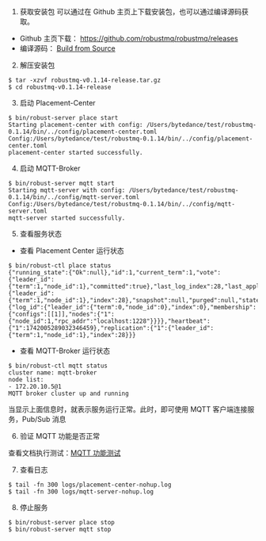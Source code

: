 1. 获取安装包
   可以通过在 Github 主页上下载安装包，也可以通过编译源码获取。

- Github 主页下载： https://github.com/robustmq/robustmq/releases
- 编译源码： [Build from Source](./Build.md)

2. 解压安装包

```
$ tar -xzvf robustmq-v0.1.14-release.tar.gz
$ cd robustmq-v0.1.14-release
```

3. 启动 Placement-Center

```shell
$ bin/robust-server place start
Starting placement-center with config: /Users/bytedance/test/robustmq-0.1.14/bin/../config/placement-center.toml
Config:/Users/bytedance/test/robustmq-0.1.14/bin/../config/placement-center.toml
placement-center started successfully.
```

4. 启动 MQTT-Broker

```shell
$ bin/robust-server mqtt start
Starting mqtt-server with config: /Users/bytedance/test/robustmq-0.1.14/bin/../config/mqtt-server.toml
Config:/Users/bytedance/test/robustmq-0.1.14/bin/../config/mqtt-server.toml
mqtt-server started successfully.
```

5. 查看服务状态

- 查看 Placement Center 运行状态

```shell
$ bin/robust-ctl place status
{"running_state":{"Ok":null},"id":1,"current_term":1,"vote":{"leader_id":{"term":1,"node_id":1},"committed":true},"last_log_index":28,"last_applied":{"leader_id":{"term":1,"node_id":1},"index":28},"snapshot":null,"purged":null,"state":"Leader","current_leader":1,"millis_since_quorum_ack":0,"last_quorum_acked":1742005289409447084,"membership_config":{"log_id":{"leader_id":{"term":0,"node_id":0},"index":0},"membership":{"configs":[[1]],"nodes":{"1":{"node_id":1,"rpc_addr":"localhost:1228"}}}},"heartbeat":{"1":1742005289032346459},"replication":{"1":{"leader_id":{"term":1,"node_id":1},"index":28}}}
```

- 查看 MQTT-Broker 运行状态

```shell
$ bin/robust-ctl mqtt status
cluster name: mqtt-broker
node list:
- 172.20.10.5@1
MQTT broker cluster up and running
```

当显示上面信息时，就表示服务运行正常。此时，即可使用 MQTT 客户端连接服务，Pub/Sub 消息

6. 验证 MQTT 功能是否正常

查看文档执行测试：[MQTT 功能测试](./MQTT-test.md)

7. 查看日志

```shell
$ tail -fn 300 logs/placement-center-nohup.log
$ tail -fn 300 logs/mqtt-server-nohup.log
```

8. 停止服务

```shell
$ bin/robust-server place stop
$ bin/robust-server mqtt stop
```
